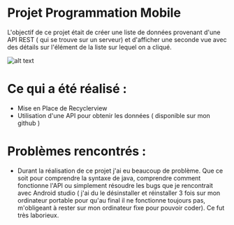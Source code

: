 # Projet Programmation Mobile 

L'objectif de ce projet était de créer une liste de données provenant d'une API REST ( qui se trouve sur un serveur) 
et d'afficher une seconde vue avec des détails sur l'élément de la liste sur lequel on a cliqué.

![alt text](http://url/to/img.png)

# Ce qui a été réalisé : 
- Mise en Place de Recyclerview
- Utilisation d'une API pour obtenir les données ( disponible sur mon github )

# Problèmes rencontrés :
- Durant la réalisation de ce projet j'ai eu beaucoup de problème. 
Que ce soit pour comprendre la syntaxe de java, comprendre comment fonctionne l'API ou simplement résoudre les bugs que je rencontrait avec
Android studio ( j'ai du le désinstaller et réinstaller 3 fois sur mon ordinateur portable pour qu'au final il ne fonctionne toujours pas, 
m'obligeant à rester sur mon ordinateur fixe pour pouvoir coder). Ce fut très laborieux.
